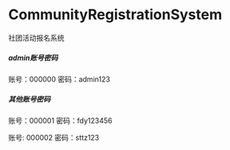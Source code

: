 # CommunityRegistrationSystem
社团活动报名系统

##### admin账号密码
账号：000000
密码：admin123

##### 其他账号密码
账号：000001
密码：fdy123456

账号: 000002
密码：sttz123
